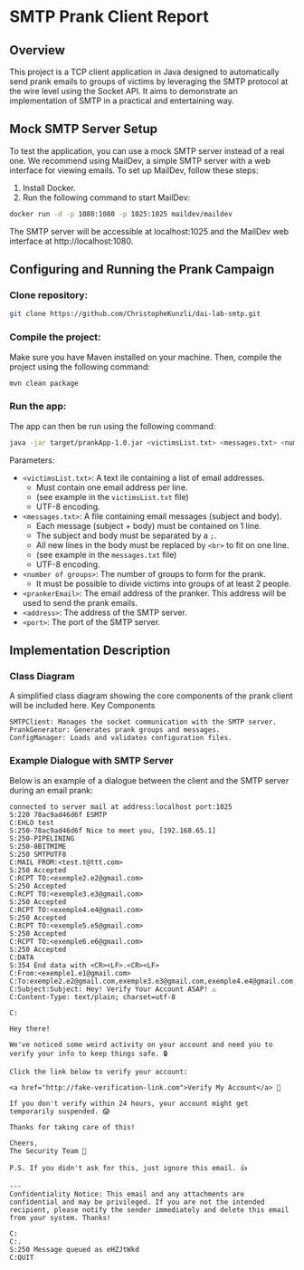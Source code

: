 # SMTP Prank Client Report

## Overview

This project is a TCP client application in Java designed to automatically send prank emails to groups of victims by
leveraging the SMTP protocol at the wire level using the Socket API. It aims to demonstrate an implementation of SMTP in
a practical and entertaining way.

## Mock SMTP Server Setup

To test the application, you can use a mock SMTP server instead of a real one. We recommend using MailDev, a simple SMTP
server with a web interface for viewing emails. To set up MailDev, follow these steps:

1. Install Docker.
2. Run the following command to start MailDev:

```sh
docker run -d -p 1080:1080 -p 1025:1025 maildev/maildev
```

The SMTP server will be accessible at localhost:1025 and the MailDev web interface at http://localhost:1080.

## Configuring and Running the Prank Campaign

### Clone repository:

```sh
git clone https://github.com/ChristopheKunzli/dai-lab-smtp.git  
```

### Compile the project:

Make sure you have Maven installed on your machine. Then, compile the project using the following command:

``` sh
mvn clean package
```

### Run the app:

The app can then be run using the following command:

``` sh
java -jar target/prankApp-1.0.jar <victimsList.txt> <messages.txt> <number of groups> <prankerEmail> <address> <port>
```

Parameters:

- `<victimsList.txt>`: A text ile containing a list of email addresses.
    - Must contain one email address per line.
    - (see example in the `victimsList.txt` file)
    - UTF-8 encoding.
- `<messages.txt>`: A file containing email messages (subject and body).
    - Each message (subject + body) must be contained on 1 line.
    - The subject and body must be separated by a `;`.
    - All new lines in the body must be replaced by `<br>` to fit on one line.
    - (see example in the `messages.txt` file)
    - UTF-8 encoding.
- `<number of groups>`: The number of groups to form for the prank.
    - It must be possible to divide victims into groups of at least 2 people.
- `<prankerEmail>`: The email address of the pranker. This address will be used to send the prank emails.
- `<address>`: The address of the SMTP server.
- `<port>`: The port of the SMTP server.

## Implementation Description

### Class Diagram

A simplified class diagram showing the core components of the prank client will be included here.
Key Components

    SMTPClient: Manages the socket communication with the SMTP server.
    PrankGenerator: Generates prank groups and messages.
    ConfigManager: Loads and validates configuration files.

### Example Dialogue with SMTP Server

Below is an example of a dialogue between the client and the SMTP server during an email prank:

```
connected to server mail at address:localhost port:1025
S:220 78ac9ad46d6f ESMTP
C:EHLO test
S:250-78ac9ad46d6f Nice to meet you, [192.168.65.1]
S:250-PIPELINING
S:250-8BITMIME
S:250 SMTPUTF8
C:MAIL FROM:<test.t@ttt.com>
S:250 Accepted
C:RCPT TO:<exemple2.e2@gmail.com>
S:250 Accepted
C:RCPT TO:<exemple3.e3@gmail.com>
S:250 Accepted
C:RCPT TO:<exemple4.e4@gmail.com>
S:250 Accepted
C:RCPT TO:<exemple5.e5@gmail.com>
S:250 Accepted
C:RCPT TO:<exemple6.e6@gmail.com>
S:250 Accepted
C:DATA
S:354 End data with <CR><LF>.<CR><LF>
C:From:<exemple1.e1@gmail.com>
C:To:exemple2.e2@gmail.com,exemple3.e3@gmail.com,exemple4.e4@gmail.com,exemple5.e5@gmail.com,exemple6.e6@gmail.com
C:Subject:Subject: Hey! Verify Your Account ASAP! ⚠️
C:Content-Type: text/plain; charset=utf-8

C:

Hey there!

We've noticed some weird activity on your account and need you to verify your info to keep things safe. 🔒

Click the link below to verify your account:

<a href="http://fake-verification-link.com">Verify My Account</a> 🚀

If you don't verify within 24 hours, your account might get temporarily suspended. 😱

Thanks for taking care of this!

Cheers,
The Security Team 👾

P.S. If you didn't ask for this, just ignore this email. 👍

---
Confidentiality Notice: This email and any attachments are confidential and may be privileged. If you are not the intended recipient, please notify the sender immediately and delete this email from your system. Thanks!

C:
C:.
S:250 Message queued as eHZJtWkd
C:QUIT

```